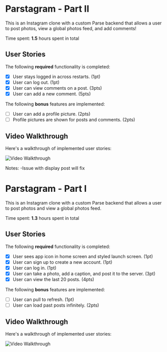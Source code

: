 # Parstagram - Part II

This is an Instagram clone with a custom Parse backend that allows a user to post photos, view a global photos feed, and add comments!

Time spent: **1.5** hours spent in total

## User Stories

The following **required** functionality is completed:

- [x] User stays logged in across restarts. (1pt)
- [x] User can log out. (1pt)
- [x] User can view comments on a post. (3pts)
- [x] User can add a new comment. (5pts) 

The following **bonus** features are implemented:

- [ ] User can add a profile picture. (2pts)
- [ ] Profile pictures are shown for posts and comments. (2pts)

## Video Walkthrough

Here's a walkthrough of implemented user stories:

<img src='http://g.recordit.co/5OrqIUFZhd.gif' title='Video Walkthrough' width='' alt='Video Walkthrough' />

Notes:
-Issue with display post will fix

# Parstagram - Part I

This is an Instagram clone with a custom Parse backend that allows a user to post photos and view a global photos feed.

Time spent: **1.3** hours spent in total

## User Stories

The following **required** functionality is completed:

- [x] User sees app icon in home screen and styled launch screen. (1pt)
- [x] User can sign up to create a new account. (1pt)
- [x] User can log in. (1pt)
- [x] User can take a photo, add a caption, and post it to the server. (3pt)
- [x] User can view the last 20 posts. (4pts)

The following **bonus** features are implemented:

- [ ] User can pull to refresh. (1pt)
- [ ] User can load past posts infinitely. (2pts)

## Video Walkthrough

Here's a walkthrough of implemented user stories:

<img src='http://g.recordit.co/klis6Bf3O0.gif' title='Video Walkthrough' width='' alt='Video Walkthrough' />